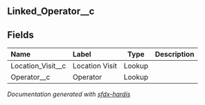 ## Linked_Operator__c

<!-- Object description -->

## Fields

| Name      | Label | Type | Description |
| :-------- | :---- | :--: | :---------- | 
| Location_Visit__c | Location Visit | Lookup | <!-- --> |
| Operator__c | Operator | Lookup | <!-- --> |




_Documentation generated with [sfdx-hardis](https://sfdx-hardis.cloudity.com)_
